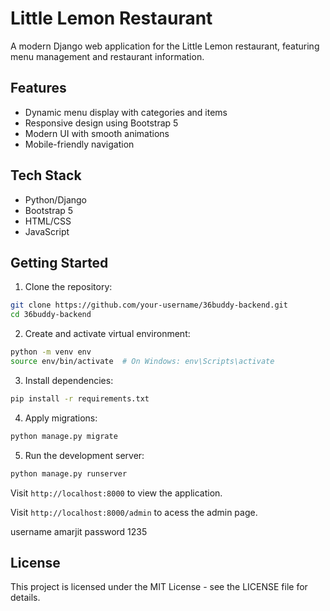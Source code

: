 # Little Lemon Restaurant

A modern Django web application for the Little Lemon restaurant, featuring menu management and restaurant information.

## Features

- Dynamic menu display with categories and items
- Responsive design using Bootstrap 5
- Modern UI with smooth animations
- Mobile-friendly navigation

## Tech Stack

- Python/Django
- Bootstrap 5
- HTML/CSS
- JavaScript

## Getting Started

1. Clone the repository:
```bash
git clone https://github.com/your-username/36buddy-backend.git
cd 36buddy-backend
```

2. Create and activate virtual environment:
```bash
python -m venv env
source env/bin/activate  # On Windows: env\Scripts\activate
```

3. Install dependencies:
```bash
pip install -r requirements.txt
```

4. Apply migrations:
```bash
python manage.py migrate
```

5. Run the development server:
```bash
python manage.py runserver
```

Visit `http://localhost:8000` to view the application.

Visit `http://localhost:8000/admin` to acess the admin page.

username amarjit
password 1235

## License

This project is licensed under the MIT License - see the LICENSE file for details.
